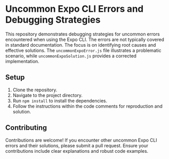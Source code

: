 # Uncommon Expo CLI Errors and Debugging Strategies

This repository demonstrates debugging strategies for uncommon errors encountered when using the Expo CLI.  The errors are not typically covered in standard documentation. The focus is on identifying root causes and effective solutions.   The `uncommonExpoError.js` file illustrates a problematic scenario, while `uncommonExpoSolution.js` provides a corrected implementation.

## Setup

1. Clone the repository.
2. Navigate to the project directory.
3. Run `npm install` to install the dependencies.
4. Follow the instructions within the code comments for reproduction and solution.

## Contributing

Contributions are welcome!  If you encounter other uncommon Expo CLI errors and their solutions, please submit a pull request.  Ensure your contributions include clear explanations and robust code examples.